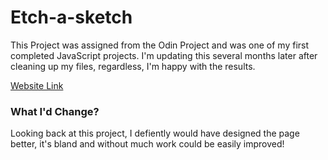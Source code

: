 # Etch-a-sketch
This Project was assigned from the Odin Project and was one of my first completed JavaScript projects.
I'm updating this several months later after cleaning up my files, regardless, I'm happy with the results.

[Website Link](https://coldlombax.github.io/Etch-a-sketch/)

### What I'd Change?

Looking back at this project, I defiently would have designed the page better, it's bland and without much work could be easily improved!

